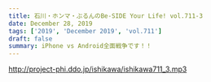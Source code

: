 ```yaml
---
title: 石川・ホンマ・ぶるんのBe-SIDE Your Life! vol.711-3
date: December 28, 2019
tags: ['2019', 'December 2019', 'vol.711']
draft: false
summary: iPhone vs Android全面戦争です！！
---
```


http://project-phi.ddo.jp/ishikawa/ishikawa711_3.mp3
